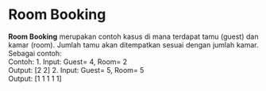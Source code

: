 # Room Booking

<p align="justify"><b>Room Booking</b> merupakan contoh kasus di mana terdapat tamu (guest) dan kamar (room). Jumlah tamu akan ditempatkan sesuai dengan jumlah kamar. Sebagai contoh:<br>
  Contoh: 
  1. Input: Guest= 4, Room= 2<br>
     Output: [2 2]
  2. Input: Guest= 5, Room= 5<br>
     Output: [1 1 1 1 1]
<br>

</p>
